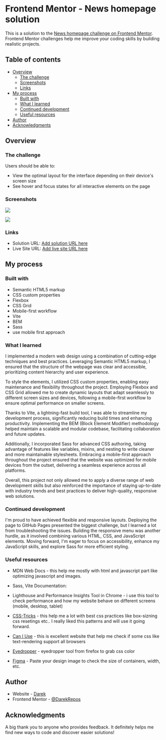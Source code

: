 # Frontend Mentor - News homepage solution

This is a solution to the [News homepage challenge on Frontend Mentor](https://www.frontendmentor.io/challenges/news-homepage-H6SWTa1MFl). Frontend Mentor challenges help me improve your coding skills by building realistic projects. 

## Table of contents

- [Overview](#overview)
  - [The challenge](#the-challenge)
  - [Screenshots](#screenshots)
  - [Links](#links)
- [My process](#my-process)
  - [Built with](#built-with)
  - [What I learned](#what-i-learned)
  - [Continued development](#continued-development)
  - [Useful resources](#useful-resources)
- [Author](#author)
- [Acknowledgments](#acknowledgments)

## Overview

### The challenge

Users should be able to:

- View the optimal layout for the interface depending on their device's screen size
- See hover and focus states for all interactive elements on the page

### Screenshots

![](./docs/screenshot.jpg)

![](./docs/screenshot-mobile.jpg)

### Links

- Solution URL: [Add solution URL here](https://github.com/DarekRepos/Responsive-news-homepage)
- Live Site URL: [Add live site URL here](https://darekrepos.github.io/Responsive-news-homepage/)

## My process

### Built with

- Semantic HTML5 markup
- CSS custom properties
- Flexbox
- CSS Grid
- Mobile-first workflow
- Vite
- BEM
- Sass
- use mobile first approach

### What I learned

I implemented a modern web design using a combination of cutting-edge techniques and best practices. Leveraging Semantic HTML5 markup, I ensured that the structure of the webpage was clear and accessible, prioritizing content hierarchy and user experience.

To style the elements, I utilized CSS custom properties, enabling easy maintenance and flexibility throughout the project. Employing Flexbox and CSS Grid allowed me to create dynamic layouts that adapt seamlessly to different screen sizes and devices, following a mobile-first workflow to ensure optimal performance on smaller screens.

Thanks to Vite, a lightning-fast build tool, I was able to streamline my development process, significantly reducing build times and enhancing productivity. Implementing the BEM (Block Element Modifier) methodology helped maintain a scalable and modular codebase, facilitating collaboration and future updates.

Additionally, I incorporated Sass for advanced CSS authoring, taking advantage of features like variables, mixins, and nesting to write cleaner and more maintainable stylesheets. Embracing a mobile-first approach throughout the project ensured that the website was optimized for mobile devices from the outset, delivering a seamless experience across all platforms.

Overall, this project not only allowed me to apply a diverse range of web development skills but also reinforced the importance of staying up-to-date with industry trends and best practices to deliver high-quality, responsive web solutions.


### Continued development

I'm proud to have achieved flexible and responsive layouts. Deploying the page to GitHub Pages presented the biggest challenge, but I learned a lot from troubleshooting the issues. Building the responsive menu was another hurdle, as it involved combining various HTML, CSS, and JavaScript elements. Moving forward, I'm eager to focus on accessibility, enhance my JavaScript skills, and explore Sass for more efficient styling.


### Useful resources

- MDN Web Docs - this help me mostly with html and javascript part like optimizing javascript and images. 

- Sass, Vite Documentation: 

- Lighthouse and Performance Insights Tool in  Chrome - i use this tool to check performance and how my website behave on different screens (mobile, desktop, tablet)

- [CSS-Tricks](https://css-tricks.com/) - this help me a lot with best css practices like box-sizning css resetings etc.. I really liked this patterns and will use it going forward.

- [Can I Use](https://caniuse.com) - this is excellent website that help me check if some css like text-rendering support all browsers

- [Eyedropper](https://firefox-source-docs.mozilla.org/devtools-user/eyedropper/index.html) - eyedropper tool from firefox to grab css color
- [Figma](https://www.figma.com/) - Paste your design image to check the size of containers, width, etc.


## Author

- Website - [Darek](https://www.darek-duda.pl)
- Frontend Mentor - [@DarekRepos](https://www.frontendmentor.io/profile/DarekRepos)


## Acknowledgments

A big thank you to anyone who provides feedback. It definitely helps me find new ways to code and discover easier solutions!
